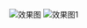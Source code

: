 ![效果图](https://github.com/user-attachments/assets/7840bcca-c52a-48ea-9d69-d8e11bf097d7)
![效果图1](https://github.com/user-attachments/assets/ac7a64b5-f720-49b5-8a91-5f114d385693)
